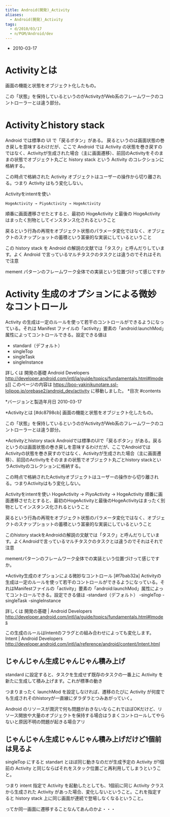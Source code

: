 ```yaml
---
title: Android(開発)_Activity
aliases:
  - Android(開発)_Activity
tags:
  - d/2010/03/17
  - n/PGM/Android/dev
---
```



- 2010-03-17

Activityとは
================================================================================
画面の機能と状態をオブジェクト化したもの。

この「状態」を保持しているというのがActivityがWeb系のフレームワークのコントローラーとは違う部分。

Activityとhistory stack
================================================================================
Android では標準の UI で「戻るボタン」がある。
戻るというのは画面状態の巻き戻しを意味するわけだが、ここで Android では Activity の状態を巻き戻すのではなく、Activityが生成された場合（主に画面遷移）、前回のActivityをそのままの状態でオブジェクト丸ごと history stack という Activity のコレクションに格納する。

この時点で格納された Activity オブジェクトはユーザーの操作から切り離される。つまり Activity はもう変化しない。

Activityをintentを使い

```
HogeActivity → PiyoActivity → HogeActivity
```

順番に画面遷移させたとすると、最初の HogeActivity と最後の HogeActivity はまったく別物としてインスタンス化されるということ

戻るという行為の再現をオブジェクト状態のパラメータ変化ではなく、オブジェクトのスナップショットの蓄積という富豪的な実装にしているということ

この history stack を Android の解説の文献では「タスク」と呼んだりしています。よく Android で言っているマルチタスクのタスクとは違うのでそれはそれで注意

mement パターンのフレームワーク全体での実装という位置づけって感じですか


Activity 生成のオプションによる微妙なコントロール
================================================================================
Activity の生成は一定のルールを使って若干のコントロールができるようになっている。それは Manifest ファイルの「activity」要素の「android:launchMod」属性によってコントロールできる。設定できる値は


- standard（デフォルト）
- singleTop
- singleTask
- singleInstance

詳しくは
開発の基礎 Android Developers http://developer.android.com/intl/ja/guide/topics/fundamentals.html#lmodes]]
このページの内容は https://boo-yakinikunotare.ssl-lolipop.jp/orebase2/android_dev/activity に移動しました。
*目次
#contents

*バージョンと製造年月日
2010-03-17

*Activityとは [#dc8798cb]
画面の機能と状態をオブジェクト化したもの。

この「状態」を保持しているというのがActivityがWeb系のフレームワークのコントローラーとは違う部分。

*Activityとhistory stack
Androidでは標準のUIで「戻るボタン」がある。戻るというのは画面状態の巻き戻しを意味するわけだが、ここでAndroidではActivityの状態を巻き戻すのではなく、Activityが生成された場合（主に画面遷移）、前回のActivityをそのままの状態でオブジェクト丸ごとhistory stackというActivityのコレクションに格納する。

この時点で格納されたActivityオブジェクトはユーザーの操作から切り離される。つまりActivityはもう変化しない。

Activityをintentを使い
 HogeActivity → PiyoActivity → HogeActivity
順番に画面遷移させたとすると、最初のHogeActivityと最後のHogeActivityはまったく別物としてインスタンス化されるということ

戻るという行為の再現をオブジェクト状態のパラメータ変化ではなく、オブジェクトのスナップショットの蓄積という富豪的な実装にしているということ

このhistory stackをAndroidの解説の文献では「タスク」と呼んだりしています。よくAndroidで言っているマルチタスクのタスクとは違うのでそれはそれで注意

mementパターンのフレームワーク全体での実装という位置づけって感じですか。









*Activity生成のオプションによる微妙なコントロール [#f7bab32a]
Activityの生成は一定のルールを使って若干のコントロールができるようになっている。それはManifestファイルの「activity」要素の「android:launchMod」属性によってコントロールできる。設定できる値は
-standard（デフォルト）
-singleTop
-singleTask
-singleInstance

詳しくは
開発の基礎 | Android Developers http://developer.android.com/intl/ja/guide/topics/fundamentals.html#lmodes

この生成のルールはIntentのフラグとの組み合わせによっても変化します。
Intent | Android Developers http://developer.android.com/intl/ja/reference/android/content/Intent.html


じゃんじゃん生成じゃんじゃん積み上げ
--------------------------------------------------------------------------------
standard に設定すると、タスクを生成せず既存のタスクの一番上に Activity を新たに生成して積み上げます。これが標準の動き

つまりまったく launchMod を設定しなければ、遷移のたびに Activity が何度でも生成されそのhistoryが一直線にダラダラとつみあがっていく。

Android のリソースが潤沢で何も問題がおきないならこれでほぼOKだけど、リソース開放や大量のオブジェクトを保持する場合はうまくコントロールしてやらないと原因不明の問題が起きる場合アリ

じゃんじゃん生成じゃんじゃん積み上げだけど1個前は見るよ
--------------------------------------------------------------------------------
singleTop にすると standart とほぼ同じ動きなのだが生成予定の Activity が1個前の Activity と同じならばそれをスタック位置ごと再利用してしまうということ。

つまり intent 指定で Activity を起動したとしても、1個前に同じ Activity クラスから生成された Activity があった場合、変化しないということ。これを指定すると history stack 上に同じ画面が連続で登場しなくなるということ。

ってか同一画面に遷移することなんてあんのかよ・・・


